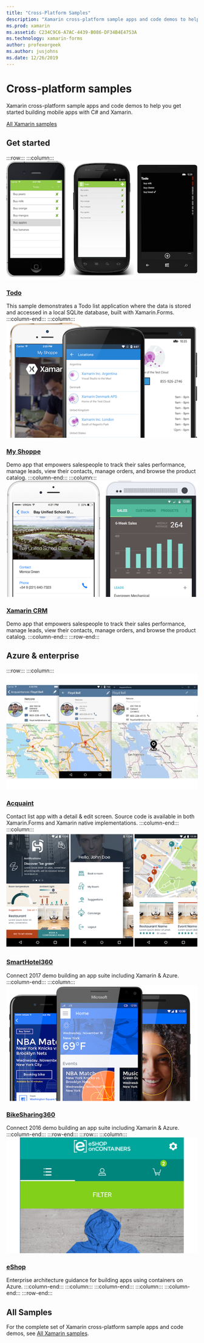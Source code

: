 ```yaml
---
title: "Cross-Platform Samples"
description: "Xamarin cross-platform sample apps and code demos to help you get started building mobile apps with C# and Xamarin."
ms.prod: xamarin
ms.assetid: C234C9C6-A7AC-4439-B086-DF34B4E4753A
ms.technology: xamarin-forms
author: profexorgeek
ms.author: jusjohns
ms.date: 12/26/2019
---
```


# Cross-platform samples

Xamarin cross-platform sample apps and code demos to help you get started building mobile apps with C# and Xamarin.

[All Xamarin samples](https://docs.microsoft.com/samples/browse/?products=xamarin)

## Get started

:::row:::
    :::column:::
[![Todo sample](images/todo.png)](https://docs.microsoft.com/samples/xamarin/xamarin-forms-samples/todo/)

### [Todo](https://docs.microsoft.com/samples/xamarin/xamarin-forms-samples/todo/)

This sample demonstrates a Todo list application where the data is stored and accessed in a local SQLite database, built with Xamarin.Forms.
    :::column-end:::
    :::column:::
[![My Shoppe](images/myshoppe.png)](https://github.com/xamarinhq/app-myshoppe)

### [My Shoppe](https://github.com/xamarinhq/app-myshoppe)

Demo app that empowers salespeople to track their sales performance, manage leads, view their contacts, manage orders, and browse the product catalog.
    :::column-end:::
    :::column:::
[![Xamarin CRM](images/crm.png)](https://github.com/xamarin/app-crm)

### [Xamarin CRM](https://github.com/xamarin/app-crm)

Demo app that empowers salespeople to track their sales performance, manage leads, view their contacts, manage orders, and browse the product catalog.
    :::column-end:::
:::row-end:::

## Azure & enterprise

:::row:::
    :::column:::
[![Acquaint](images/acquaint.jpg)](https://github.com/xamarinhq/app-acquaint/)

### [Acquaint](https://github.com/xamarinhq/app-acquaint/)

Contact list app with a detail & edit screen. Source code is available in both Xamarin.Forms and Xamarin native implementations.
    :::column-end:::
    :::column:::
[![SmartHotel360](images/smarthotel360.png)](https://github.com/Microsoft/SmartHotel360-mobile-desktop-apps)

### [SmartHotel360](https://github.com/Microsoft/SmartHotel360-mobile-desktop-apps)

Connect 2017 demo building an app suite including Xamarin & Azure.
    :::column-end:::
    :::column:::
[![BikeSharing360](images/bikesharing360.png)](https://github.com/Microsoft/BikeSharing360_MobileApps)

### [BikeSharing360](https://github.com/Microsoft/BikeSharing360_MobileApps)

Connect 2016 demo building an app suite including Xamarin & Azure.
    :::column-end:::
:::row-end:::
:::row:::
    :::column:::
[![eShop](images/eshop.png)](https://github.com/dotnet-architecture/eShopOnContainers/tree/dev/src/Mobile)

### [eShop](https://github.com/dotnet-architecture/eShopOnContainers/tree/dev/src/Mobile)

Enterprise architecture guidance for building apps using containers on Azure.
    :::column-end:::
    :::column:::
    :::column-end:::
    :::column:::
    :::column-end:::
:::row-end:::

## All Samples

For the complete set of Xamarin cross-platform sample apps and code demos, see [All Xamarin samples](https://docs.microsoft.com/samples/browse/?products=xamarin).
